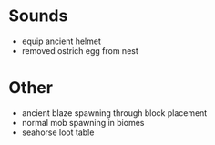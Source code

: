# Sounds

- equip ancient helmet
- removed ostrich egg from nest

# Other

- ancient blaze spawning through block placement
- normal mob spawning in biomes
- seahorse loot table
